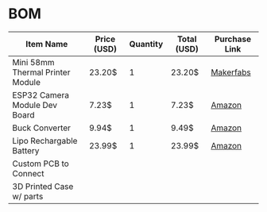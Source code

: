 # BOM
| Item Name             | Price (USD) | Quantity | Total (USD) | Purchase Link | 
|-----------------------|-------------|----------|-------------|----------------|
| Mini 58mm Thermal Printer Module | 23.20$ | 1 | 23.20$| [Makerfabs](https://www.makerfabs.com/mini-58mm-thermal-printer-module.html?srsltid=AfmBOoo3DVEA12NUN0sUHJhUZvlfncBVIM9pjRfc56zHx1PrSjYbHDZC)|
| ESP32 Camera Module Dev Board | 7.23$ | 1 | 7.23$ | [Amazon](https://www.amazon.ca/Camera-Module-Development-Board-Wireless/dp/B07WRZXLQL/ref=asc_df_B07WRZXLQL?mcid=463666d2995a32948cce9743603f3e2b&tag=googleshopc0c-20&linkCode=df0&hvadid=706724917350&hvpos=&hvnetw=g&hvrand=10882570815816315054&hvpone=&hvptwo=&hvqmt=&hvdev=c&hvdvcmdl=&hvlocint=&hvlocphy=1002435&hvtargid=pla-1011744262928&psc=1&hvocijid=10882570815816315054-B07WRZXLQL-&hvexpln=0&gad_source=1) |
| Buck Converter | 9.94$ | 1 | 9.49$ | [Amazon](https://www.amazon.ca/Converter-Ajustable-Step-down-Converters-1-25V-35V/dp/B074J4DLWQ/ref=asc_df_B074J4DLWQ?mcid=475f217cbfc631a9beb7b9b94ba382f0&tag=googleshopc0c-20&linkCode=df0&hvadid=706724917107&hvpos=&hvnetw=g&hvrand=9547749782891384927&hvpone=&hvptwo=&hvqmt=&hvdev=c&hvdvcmdl=&hvlocint=&hvlocphy=1002435&hvtargid=pla-899437512675&psc=1&hvocijid=9547749782891384927-B074J4DLWQ-&hvexpln=0&gad_source=1) |
| Lipo Rechargable Battery | 23.99$ | 1 | 23.99$ | [Amazon](https://www.amazon.ca/2200mAh-Rechargeable-Lithium-Batteries-Plug/dp/B01LXXG35T/ref=sr_1_3?crid=1SCU46Z18O1OT&dib=eyJ2IjoiMSJ9.vV4KLbBYPa7XOi0wZ9P9iPI0L7BKAPabFYXIVcWZ1AmBmeDhuEhZRdpJKxWeKZOOKXjDjPwFUPPZsg2bUgn_VtLWJaWykF0QS91iU7qg02ZmRNeMUZyN1o8MacbPTAZENCV-avMCF7AIlyt03d_mp4VL8gJzy-n8qGUQnGT3bz0OdczYm6Y_6kzUNaE7tseT4mPxIxehTERaBNEX5Q09zW0GsBvUuOnAwjnUfkmNHzLPRq4EZ-ut26Z8kxq5P3HvWaw6yAegYs41Kca5zBSUrP8zArw85VPpA0H8D-zmBzI.nboySVEJunMP8U90mEF86C5RJKMlNqTWt-eOLlq9cc4&dib_tag=se&keywords=7.4V%2B2200mAh%2BRechargeable%2BLithium%2BBatteries&qid=1759781862&s=electronics&sprefix=7%2B4v%2B2200mah%2Brechargeable%2Blithium%2Bbatteries%2B%2Celectronics%2C166&sr=1-3&th=1) |
| Custom PCB to Connect | | | | |
| 3D Printed Case w/ parts | | | | |
